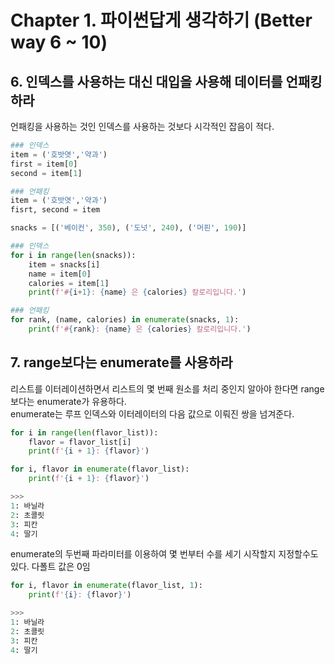 # Chapter 1. 파이썬답게 생각하기 (Better way 6 ~ 10)

## 6. 인덱스를 사용하는 대신 대입을 사용해 데이터를 언패킹하라
언패킹을 사용하는 것인 인덱스를 사용하는 것보다 시각적인 잡음이 적다.
```python
### 인덱스
item = ('호밧엿','약과')
first = item[0]
second = item[1]

### 언패킹
item = ('호밧엿','약과')
fisrt, second = item
```
```python
snacks = [('베이컨', 350), ('도넛', 240), ('머핀', 190)]

### 인덱스
for i in range(len(snacks)):
    item = snacks[i]
    name = item[0]
    calories = item[1]
    print(f'#{i+1}: {name} 은 {calories} 칼로리입니다.')

### 언패킹
for rank, (name, calories) in enumerate(snacks, 1):
    print(f'#{rank}: {name} 은 {calories} 칼로리입니다.')
```

## 7. range보다는 enumerate를 사용하라
리스트를 이터레이션하면서 리스트의 몇 번째 원소를 처리 중인지 알아야 한다면 range보다는 enumerate가 유용하다.  
enumerate는 루프 인덱스와 이터레이터의 다음 값으로 이뤄진 쌍을 넘겨준다.
```python
for i in range(len(flavor_list)):
    flavor = flavor_list[i]
    print(f'{i + 1}: {flavor}')

for i, flavor in enumerate(flavor_list):
    print(f'{i + 1}: {flavor}')

>>>
1: 바닐라
2: 초콜릿
3: 피칸
4: 딸기
```
enumerate의 두번째 파라미터를 이용하여 몇 번부터 수를 세기 시작할지 지정할수도 있다. 다폴트 값은 0임
```python
for i, flavor in enumerate(flavor_list, 1):
    print(f'{i}: {flavor}')

>>>
1: 바닐라
2: 초콜릿
3: 피칸
4: 딸기
```